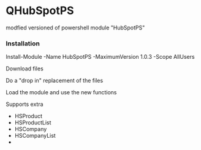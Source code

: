 # QHubSpotPS
modfied versioned of powershell module "HubSpotPS"

### Installation

Install-Module -Name HubSpotPS -MaximumVersion 1.0.3 -Scope AllUsers

Download files

Do a "drop in" replacement of the files

Load the module and use the new functions

Supports extra
- HSProduct
- HSProductList
- HSCompany
- HSCompanyList
- 
